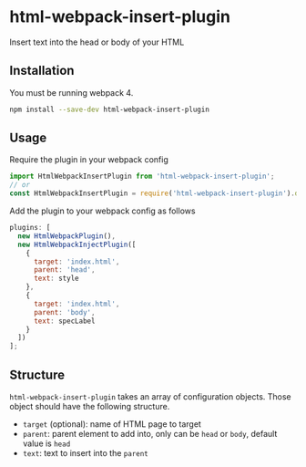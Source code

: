 # html-webpack-insert-plugin

Insert text into the head or body of your HTML

## Installation

You must be running webpack 4.

```bash
npm install --save-dev html-webpack-insert-plugin
```

## Usage

Require the plugin in your webpack config

```javascript
import HtmlWebpackInsertPlugin from 'html-webpack-insert-plugin';
// or
const HtmlWebpackInsertPlugin = require('html-webpack-insert-plugin').default;
```

Add the plugin to your webpack config as follows

```javascript
plugins: [
  new HtmlWebpackPlugin(),
  new HtmlWebpackInjectPlugin([
    {
      target: 'index.html',
      parent: 'head',
      text: style
    },
    {
      target: 'index.html',
      parent: 'body',
      text: specLabel
    }
  ])
];
```

## Structure

`html-webpack-insert-plugin` takes an array of configuration objects. Those object should have the following structure.

- `target` (optional): name of HTML page to target
- `parent`: parent element to add into, only can be `head` or `body`, default value is `head`
- `text`: text to insert into the `parent`
